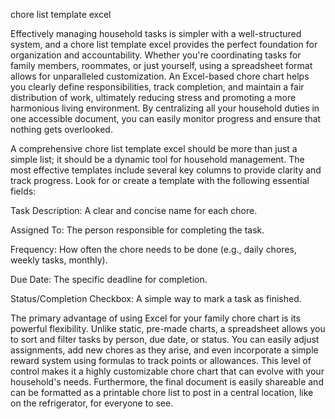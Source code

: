 chore list template excel


Effectively managing household tasks is simpler with a well-structured system, and a chore list template excel provides the perfect foundation for organization and accountability. Whether you're coordinating tasks for family members, roommates, or just yourself, using a spreadsheet format allows for unparalleled customization. An Excel-based chore chart helps you clearly define responsibilities, track completion, and maintain a fair distribution of work, ultimately reducing stress and promoting a more harmonious living environment. By centralizing all your household duties in one accessible document, you can easily monitor progress and ensure that nothing gets overlooked.



A comprehensive chore list template excel should be more than just a simple list; it should be a dynamic tool for household management. The most effective templates include several key columns to provide clarity and track progress. Look for or create a template with the following essential fields:




Task Description: A clear and concise name for each chore.


Assigned To: The person responsible for completing the task.


Frequency: How often the chore needs to be done (e.g., daily chores, weekly tasks, monthly).


Due Date: The specific deadline for completion.


Status/Completion Checkbox: A simple way to mark a task as finished.





The primary advantage of using Excel for your family chore chart is its powerful flexibility. Unlike static, pre-made charts, a spreadsheet allows you to sort and filter tasks by person, due date, or status. You can easily adjust assignments, add new chores as they arise, and even incorporate a simple reward system using formulas to track points or allowances. This level of control makes it a highly customizable chore chart that can evolve with your household's needs. Furthermore, the final document is easily shareable and can be formatted as a printable chore list to post in a central location, like on the refrigerator, for everyone to see.
